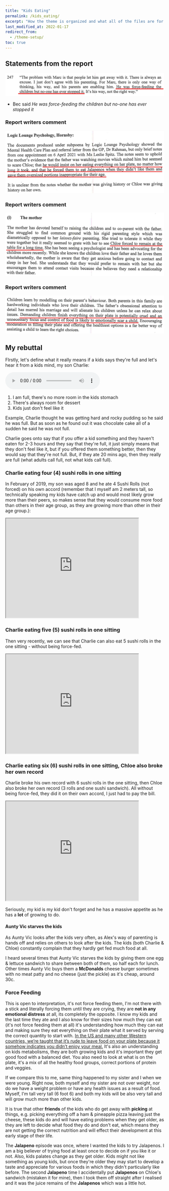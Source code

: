 ```yaml
---
title: "Kids Eating"
permalink: /kids_eating/
excerpt: "How the theme is organized and what all of the files are for."
last_modified_at: 2022-01-17
redirect_from:
  - /theme-setup/
toc: true
---
```


## Statements from the report

![](../blobs/reportforcefeeding/report_forcefeeding1.png)

- Bec said *He was force-feeding the children but no-one has ever stopped it*

### Report writers comment

![](../blobs/reportforcefeeding/report_forcefeeding2.png)

### Report writers comment

![](../blobs/reportforcefeeding/report_forcefeeding3.png)

### Report writers comment

![](../blobs/reportforcefeeding/report_forcefeeding4.png)

## My rebuttal

FIrstly, let's define what it really means if a kids says they're full and let's hear it from a kids mind, my son Charlie:

<audio src="../audio/Definition_of_full_from_a_kids_mind.mp3" type="audio/mpeg" controls>
  I'm sorry. You're browser doesn't support HTML5 <code>audio</code>.
</audio>

1. I am full, there's no more room in the kids stomach
2. There's always room for dessert
3. Kids just don't feel like it

Example, Charlie thought he was getting hard and rocky pudding so he said he was full. But as soon as he found out it was chocolate cake all of a sudden he said he was not full. 

Charlie goes onto say that if you offer a kid something and they haven't eaten for 2-3 hours and they say that they're full, it just simply means that they don't feel like it, but if you offered them something better, then they would say that they're not full. But, if they ate 20 mins ago, then they really are full (what adults call full, not what kids call full). 

### Charlie eating four (4) sushi rolls in one sitting

In February of 2019, my son was aged 8 and he ate 4 Sushi Rolls (not forced) on his own accord (remember that I myself am 2 meters tall, so technically speaking my kids have catch up and would most likely grow more than their peers, so makes sense that they would consume more food than others in their age group, as they are growing more than other in their age group.):

<iframe width="420" height="315"
    src="https://www.youtube.com/embed/gmMTAULqgzc?playlist=gmMTAULqgzc&loop=1&Version=3&autoplay=1&mute=1&showinfo=1&rel=0">
</iframe>

### Charlie eating five (5) sushi rolls in one sitting

Then very recently, we can see that Charlie can also eat 5 sushi rolls in the one sitting - without being force-fed. 

<iframe width="420" height="315"
    src="https://www.youtube.com/embed/kOzZyaFyZ20?playlist=kOzZyaFyZ20&loop=1&Version=3&autoplay=1&mute=1&showinfo=1&rel=0">
</iframe>

### Charlie eating six (6) sushi rolls in one sitting, Chloe also broke her own record

Charlie broke his own record with 6 sushi rolls in the one sitting, then Chloe also broke her own record (3 rolls and one sushi sandwich). All without being force-fed, they did it on their own accord, I just had to pay the bill. 

<iframe width="420" height="315"
    src="https://www.youtube.com/embed/5ZF8GMgmfMI?playlist=5ZF8GMgmfMI&loop=1&Version=3&autoplay=1&mute=1&showinfo=1&rel=0">
</iframe>

Seriously, my kid is my kid don't forget and he has a massive appetite as he has a **lot** of growing to do.

#### Aunty Vic starves the kids

As Aunty Vic looks after the kids very often, as Alex's way of parenting is hands off and relies on others to look after the kids. The kids (both Charlie & Chloe) constantly complain that they hardly get fed much food at all. 

I heard several times that Aunty Vic starves the kids by giving them one egg & lettuce sandwich to share between both of them, so half each for lunch. Other times Aunty Vic buys them a **McDonalds** cheese burger sometimes with no meat patty and no cheese (just the pickle) as it's cheap, around 30c. 

### Force Feeding

This is open to interpretation, it's not force feeding them, I'm not there with a stick and literally forcing them until they are crying, they are **not in any emotional distress** at all, its completely the opposite. I know my kids and the last time they ate and I also know for their sizes how much they can eat (it's not force feeding them at all) it's understanding how much they can eat and making sure they eat everything on their plate what it served by serving the correct quantity to start with. [In the US and many other Western countries, we’re taught that it’s rude to leave food on your plate because it somehow indicates you didn’t enjoy your meal.](https://matadornetwork.com/read/7-food-etiquette-rules-around-world/) It's also an understanding on kids metabolisms, they are both growing kids and it's important they get good food with a balanced diet. You also need to look at what is on the plate, it's a mix of all the healthy food groups, correct portions of protein and veggies. 

If we compare this to me, same thing happened to my sister and I when we were young. Right now, both myself and my sister are not over weight, nor do we have a weight problem or have any health issues as a result of food. Myself, I'm tall very tall (6 foot 6) and both my kids will be also very tall and will grow much more than other kids. 

It is true that other **friends** of the kids who do get away with **picking** at things, e.g. picking everything off a ham & pineapple pizza leaving just the cheese, these kids do and will have eating problems when they get older, as they are left to decide what food they do and don't eat, which means they are not getting the correct nutrition and will effect their development at this early stage of their life.  

The **Jalapeno** episode was once, where I wanted the kids to try Jalapenos. I am a big believer of trying food at least once to decide on if you like it or not. Also, kids palates change as they get older. Kids might not like something as young kids, but once they're older they may start to develop a taste and appreciate for various foods in which they didn't particularly like before. The second **Jalapeno** time I accidentally put **Jalapenos** on Chloe's sandwich (mistaken it for mine), then I took them off straight after I realised and it was the juice remains of the **Jalapenos** which was a little hot.